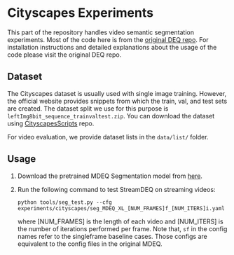 # Cityscapes Experiments

This part of the repository handles video semantic segmentation experiments. Most of the code here is from the [original DEQ repo](https://github.com/locuslab/deq). For installation instructions and detailed explanations about the usage of the code please visit the original DEQ repo. 

## Dataset

The Cityscapes dataset is usually used with single image training. However, the official website provides snippets from which the train, val, and test sets are created. The dataset split we use for this purpose is ``leftImg8bit_sequence_trainvaltest.zip``. You can download the dataset using [CityscapesScripts](https://github.com/mcordts/cityscapesScripts) repo. 

For video evaluation, we provide dataset lists in the ``data/list/`` folder.

## Usage

1. Download the pretrained MDEQ Segmentation model from [here](https://drive.google.com/file/d/1Gu7pJLGvXBbU_sPxNfjiaROJwEwak2Z8/view).

2. Run the following command to test StreamDEQ on streaming videos:

    ```
    python tools/seg_test.py --cfg experiments/cityscapes/seg_MDEQ_XL_[NUM_FRAMES]f_[NUM_ITERS]i.yaml
    ```

    where [NUM_FRAMES] is the length of each video and [NUM_ITERS] is the number of iterations performed per frame. Note that, ``sf`` in the config names refer to the singleframe baseline cases. Those configs are equivalent to the config files in the original MDEQ.
